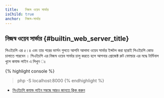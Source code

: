 ```yaml
---
title:   নিজস্ব ওয়েব সার্ভার 
isChild: true
anchor:  নিজস্ব-সার্ভার
---
```


## নিজস্ব ওয়েব সার্ভার {#builtin_web_server_title}


পিএইচপি এর ৫।৪ এবং তার পরের ভার্সন গুলতে আপনি আলাদা ওয়েব সার্ভার ইন্সটল করা ছারাই পিএইচপি কোড চালাতে পারবেন । পিএইচপি এর নিজস্ব ওয়েব সার্ভার 
চালু করতে হলে আপনার প্রোজেক্ট রুট ফোল্ডার এর মদ্ধে টার্মিনাল খুলে কমান্ড লাইন এ লিখুন ঃ 

{% highlight console %}
> php -S localhost:8000
{% endhighlight %}

* [পিএইচপি কমান্ড লাইন সম্বন্ধে আরও জানতে ক্লিক করুন][cli-server]


[cli-server]: http://php.net/features.commandline.webserver
